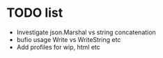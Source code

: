 # TODO list

* Investigate json.Marshal vs string concatenation
* bufio usage Write vs WriteString etc
* Add profiles for wip, html etc

